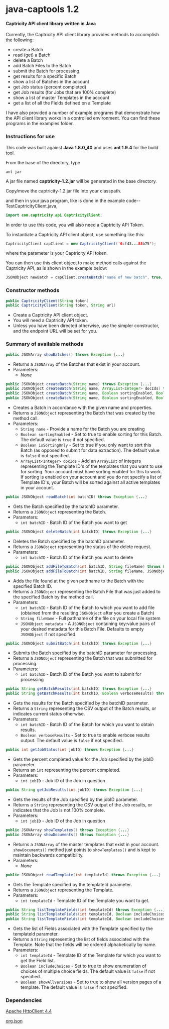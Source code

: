 # java-captools 1.2
#### Captricity API client library written in Java

Currently, the Captricity API client library provides methods to accomplish the following:
* create a Batch
* read (get) a Batch
* delete a Batch
* add Batch Files to the Batch
* submit the Batch for processing
* get results for a specific Batch
* show a list of Batches in the account
* get Job status (percent completed)
* get Job results (for Jobs that are 100% complete)
* show a list of master Templates in the account
* get a list of all the Fields defined on a Template

I have also provided a number of example programs that demonstrate how the API client library works in a controlled environment.  You can find these programs in the examples folder.

### Instructions for use

This code was built against **Java 1.8.0\_40** and uses **ant 1.9.4** for the build tool.

From the base of the directory, type

```
ant jar
```

A jar file named **captricity-1.2.jar** will be generated in the base directory.

Copy/move the captricity-1.2.jar file into your classpath.

and then in your java program, like is done in the example code-- TestCaptricityClient.java,

```java
import com.captricity.api.CaptricityClient;
```

In order to use this code, you will also need a Captricity API Token.

To instantiate a Captricity API client object, use something like this:

```java
CaptricityClient capClient = new CaptricityClient('6cf43...88b75');
```

where the parameter is your Captricity API token.

You can then use this client object to make method calls against the Captricity API, as is shown in the example below:

```java
JSONObject newBatch = capClient.createBatch("name of new batch", true, false);
```

### Constructor methods

```java
public CaptricityClient(String token)
public CaptricityClient(String token, String url) 
```
* Create a Captricity API client object.
* You will need a Captricity API token.
* Unless you have been directed otherwise, use the simpler constructor, and the endpoint URL will be set for you.

### Summary of available methods

```java
public JSONArray showBatches() throws Exception {...}
```
* Returns a `JSONArray` of the Batches that exist in your account.
* Parameters:
  - *None*

```java
public JSONObject createBatch(String name) throws Exception {...}
public JSONObject createBatch(String name, ArrayList<Integer> docIds) throws Exception {...}
public JSONObject createBatch(String name, Boolean sortingEnabled, Boolean isSortingOnly) throws Exception {...}
public JSONObject createBatch(String name, Boolean sortingEnabled, Boolean isSortingOnly, ArrayList<Integer> docIds) throws Exception {...}
```
* Creates a Batch in accordance with the given name and properties.
* Returns a `JSONObject` representing the Batch that was created by the method call.
* Parameters:
  - `String name` - Provide a name for the Batch you are creating
  - `Boolean sortingEnabled` \- Set to true to enable sorting for this Batch.  The default value is `true` if not specified.
  - `Boolean isSortingOnly` \- Set to true if you only want to sort this Batch (as opposed to submit for data extraction).  The default value is `false` if not specified.
  - `ArrayList<Integer> docIds` \- Add an `ArrayList` of integers representing the Template ID's of the templates that you want to use for sorting.  Your account must have sorting enabled for this to work. If sorting is enabled on your account and you do not specify a list of Template ID's, your Batch will be sorted against all active templates in your account.

```java
public JSONObject readBatch(int batchID) throws Exception {...}
```
* Gets the Batch specified by the batchID parameter.
* Returns a `JSONObject` representing the Batch.
* Parameters:
  - `int batchID` \- Batch ID of the Batch you want to get

```java
public JSONObject deleteBatch(int batchID) throws Exception {...}
```
* Deletes the Batch specified by the batchID parameter.
* Returns a `JSONObject` representing the status of the delete request.
* Parameters:
  - `int batchID` \- Batch ID of the Batch you want to delete

```java
public JSONObject addFileToBatch(int batchID, String fileName) throws Exception {...}
public JSONObject addFileToBatch(int batchID, String fileName, JSONObject metadata) throws Exception {...}
```
* Adds the file found at the given pathname to the Batch with the specified Batch ID.
* Returns a `JSONObject` representing the Batch File that was just added to the specified Batch by the method call.
* Parameters:
  - `int batchID` \- Batch ID of the Batch to which you want to add file (obtained from the resulting `JSONObject` after you create a Batch)
  - `String fileName` \- Full pathname of the file on your local file system
  - `JSONObject metadata` \- A `JSONObject` containing key:value pairs of your desired metadata for this Batch File. Defaults to empty `JSONObject` if not specified.

```java
public JSONObject submitBatch(int batchID) throws Exception {...}
```
* Submits the Batch specified by the batchID parameter for processing.
* Returns a `JSONObject` representing the Batch that was submitted for processing.
* Parameters:
  - `int batchID` \- Batch ID of the Batch you want to submit for processing

```java
public String getBatchResults(int batchID) throws Exception {...}
public String getBatchResults(int batchID, Boolean verboseResults) throws Exception {...}
```
* Gets the results for the Batch specified by the batchID parameter.
* Returns a `String` representing the CSV output of the Batch results, or indicates current status otherwise.
* Parameters:
  - `int batchID` \- Batch ID of the Batch for which you want to obtain results.
  - `Boolean verboseResults` \- Set to true to enable verbose results output.  The default value is `false` if not specified.

```java
public int getJobStatus(int jobID) throws Exception {...}
```
* Gets the percent completed value for the Job specified by the jobID parameter.
* Returns an `int` representing the percent completed.
* Parameters:
  - `int jobID` \- Job ID of the Job in question

```java
public String getJobResults(int jobID) throws Exception {...}
```
* Gets the results of the Job specified by the jobID parameter.
* Returns a `String` representing the CSV output of the Job results, or indicates that the Job is not 100% complete.
* Parameters:
  - `int jobID` \- Job ID of the Job in question

```java
public JSONArray showTemplates() throws Exception {...}
public JSONArray showDocuments() throws Exception {...}
```
* Returns a `JSONArray` of the master templates that exist in your account.  `showDocuments()` method just points to `showTemplates()` and is kept to maintain backwards compatibility.
* Parameters:
  - *None*

```java
public JSONObject readTemplate(int templateId) throws Exception {...}
```
* Gets the Template specified by the templateId parameter.
* Returns a `JSONObject` representing the Template.
* Parameters:
  - `int templateId` \- Template ID of the Template you want to get.

```java
public String listTemplateFields(int templateId) throws Exception {...}
public String listTemplateFields(int templateId, Boolean includeChoices) throws Exception {...} 
public String listTemplateFields(int templateId, Boolean includeChoices, Boolean showAllVersions) throws Exception {...}
```
* Gets the list of Fields associated with the Template specified by the templateId parameter.
* Returns a `String` representing the list of fields associated with the Template.  Note that the fields will be ordered alphabetically by name.
* Parameters:
  - `int templateId` \- Template ID of the Template for which you want to get the Field list.
  - `Boolean includeChoices` \- Set to true to show enumeration of choices of multiple choice fields.  The default value is `false` if not specified.
  - `Boolean showAllVersions` \- Set to true to show all version pages of a template.  The default value is `false` if not specified.


### Dependencies

[Apache HttpClient 4.4](http://psg.mtu.edu/pub/apache//httpcomponents/httpclient/binary/httpcomponents-client-4.4-bin.zip)

[org.json](http://central.maven.org/maven2/org/json/json/20140107/json-20140107.jar)
